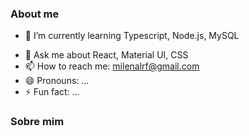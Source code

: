 ### About me

<!-- - 🔭 I’m currently working on ... -->
- 🌱 I’m currently learning Typescript, Node.js, MySQL
<!--- 👯 I’m looking to collaborate on ... -->
<!-- - 🤔 I’m looking for help with ...  -->
- 💬 Ask me about React, Material UI, CSS
- 📫 How to reach me: milenalrf@gmail.com
- 😄 Pronouns: ...
- ⚡ Fun fact: ...


### Sobre mim

<!-- - 🔭 I’m currently working on ... -->
<!--- 🌱 Estou aprendendo Typescript, Node.js, MySQL
<!--- 👯 I’m looking to collaborate on ...
<!--- 🤔 I’m looking for help with ...
- 💬 Ask me about React, Material UI, CSS
- 📫 Meu contato: milenalrf@gmail.com
- 😄 Pronouns: ...
- ⚡ Fun fact: ...
